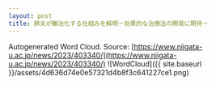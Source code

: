 ```yaml
---
layout: post
title: 肺炎が難治化する仕組みを解明－効果的な治療法の開発に期待－
---
```

Autogenerated Word Cloud.
Source\: [https://www.niigata-u.ac.jp/news/2023/403340/](https://www.niigata-u.ac.jp/news/2023/403340/)
![WordCloud]({{ site.baseurl }}/assets/4d636d74e0e57321d4b8f3c641227ce1.png)